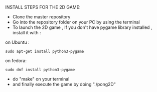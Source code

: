 INSTALL STEPS FOR THE 2D GAME:
- Clone the master repository
- Go into the repository folder on your PC by using the terminal
- To launch the 2D game , If you don't have pygame library installed , install it with :

on Ubuntu :
```
sudo apt-get install python3-pygame 
```
on fedora:
```
sudo dnf install python3-pygame 
```
- do "make" on your terminal 
- and finally execute the game by doing "./pong2D"


